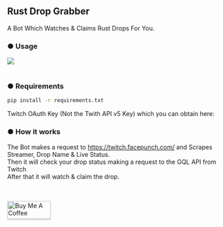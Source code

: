 ## Rust Drop Grabber
A Bot Which Watches & Claims Rust Drops For You.

### ● Usage

![](https://i.imgur.com/7QZwKkv.gif)<br/><br/>


### ● Requirements
 ```bash 
 pip install -r requirements.txt
```
Twitch OAuth Key (Not the Twith API v5 Key) which you can obtain here: 

### ● How it works

The Bot makes a request to https://twitch.facepunch.com/ and Scrapes Streamer, Drop Name & Live Status.<br/>
Then it will check your drop status making a request to the GQL API from Twitch<br/>
After that it will watch & claim the drop.


<br/>
<br/>
<a href="https://www.buymeacoffee.com/GoekhanA" target="_blank"><img src="https://cdn.buymeacoffee.com/buttons/default-blue.png" alt="Buy Me A Coffee" style="height: 41px !important;width: 100px !important;box-shadow: 0px 3px 2px 0px rgba(190, 190, 190, 0.5) !important;-webkit-box-shadow: 0px 3px 2px 0px rgba(190, 190, 190, 0.5) !important;" ></a>



